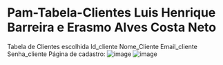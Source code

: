 # Pam-Tabela-Clientes Luis Henrique Barreira e Erasmo Alves Costa Neto
Tabela de Clientes escolhida Id_cliente Nome_Cliente Email_cliente Senha_cliente
Página de cadastro:
![image](https://github.com/user-attachments/assets/f331692c-8fa6-4a4a-bff3-7c1b4204ed7d)
![image](https://github.com/user-attachments/assets/f7413543-4d07-4b60-934c-adda2fd341a1)

